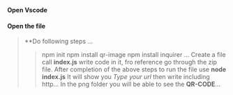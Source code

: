 **Open Vscode**
#### Open the file

> **Do following steps
...
>>  npm init
>>  npm install qr-image
>>  npm install inquirer
...
>>  Create a file call **index.js** write code in it, fro reference go through the zip file.
>>  After completion of the above steps to run the file use **node index.js**
>> It will show you *Type your url* then write including http...
> In the png folder you will be able to see the **QR-CODE**... 

